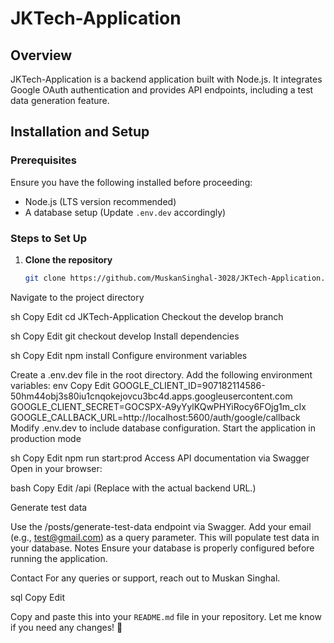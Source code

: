 # JKTech-Application

## Overview
JKTech-Application is a backend application built with Node.js. It integrates Google OAuth authentication and provides API endpoints, including a test data generation feature.

## Installation and Setup

### Prerequisites
Ensure you have the following installed before proceeding:
- Node.js (LTS version recommended)
- A database setup (Update `.env.dev` accordingly)

### Steps to Set Up

1. **Clone the repository**  
   ```sh
   git clone https://github.com/MuskanSinghal-3028/JKTech-Application.git
Navigate to the project directory

sh
Copy
Edit
cd JKTech-Application
Checkout the develop branch

sh
Copy
Edit
git checkout develop
Install dependencies

sh
Copy
Edit
npm install
Configure environment variables

Create a .env.dev file in the root directory.
Add the following environment variables:
env
Copy
Edit
GOOGLE_CLIENT_ID=907182114586-50hm44obj3s80iu1cnqokejovcu3bc4d.apps.googleusercontent.com
GOOGLE_CLIENT_SECRET=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
GOOGLE_CALLBACK_URL=http://localhost:5600/auth/google/callback
Modify .env.dev to include database configuration.
Start the application in production mode

sh
Copy
Edit
npm run start:prod
Access API documentation via Swagger
Open in your browser:

bash
Copy
Edit
<backend-url>/api
(Replace <backend-url> with the actual backend URL.)

Generate test data

Use the /posts/generate-test-data endpoint via Swagger.
Add your email (e.g., test@gmail.com) as a query parameter.
This will populate test data in your database.
Notes
Ensure your database is properly configured before running the application.


Contact
For any queries or support, reach out to Muskan Singhal.

sql
Copy
Edit

Copy and paste this into your `README.md` file in your repository. Let me know if you need any changes! 🚀






